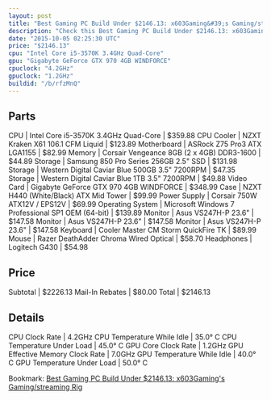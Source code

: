 ```yaml
---
layout: post
title: "Best Gaming PC Build Under $2146.13: x603Gaming&#39;s Gaming/streaming Rig"
description: "Check this Best Gaming PC Build Under $2146.13: x603Gaming&#39;s Gaming/streaming Rig. CPU: Intel Core i5-3570K 3.4GHz Quad-Core, CPU Cooler: NZXT Kraken X61 106.1 CFM Liq"
date: "2015-10-05 02:25:30 UTC"
price: "$2146.13"
cpu: "Intel Core i5-3570K 3.4GHz Quad-Core"
gpu: "Gigabyte GeForce GTX 970 4GB WINDFORCE"
cpuclock: "4.2GHz"
gpuclock: "1.2GHz"
buildid: "/b/rfzMnQ"
---
```


## Parts

CPU | Intel Core i5-3570K 3.4GHz Quad-Core | $359.88
CPU Cooler | NZXT Kraken X61 106.1 CFM Liquid | $123.89
Motherboard | ASRock Z75 Pro3 ATX LGA1155 | $82.99
Memory | Corsair Vengeance 8GB (2 x 4GB) DDR3-1600 | $44.89
Storage | Samsung 850 Pro Series 256GB 2.5" SSD | $131.98
Storage | Western Digital Caviar Blue 500GB 3.5" 7200RPM | $47.35
Storage | Western Digital Caviar Blue 1TB 3.5" 7200RPM | $49.88
Video Card | Gigabyte GeForce GTX 970 4GB WINDFORCE | $348.99
Case | NZXT H440 (White/Black) ATX Mid Tower | $99.99
Power Supply | Corsair 750W ATX12V / EPS12V | $69.99
Operating System | Microsoft Windows 7 Professional SP1 OEM (64-bit) | $139.89
Monitor | Asus VS247H-P 23.6" | $147.58
Monitor | Asus VS247H-P 23.6" | $147.58
Monitor | Asus VS247H-P 23.6" | $147.58
Keyboard | Cooler Master CM Storm QuickFire TK | $89.99
Mouse | Razer DeathAdder Chroma Wired Optical | $58.70
Headphones | Logitech G430 | $54.98

## Price

Subtotal | $2226.13
Mail-In Rebates | $80.00
Total | $2146.13

## Details

CPU Clock Rate | 4.2GHz
CPU Temperature While Idle | 35.0° C
CPU Temperature Under Load | 45.0° C
GPU Core Clock Rate | 1.2GHz
GPU Effective Memory Clock Rate | 7.0GHz
GPU Temperature While Idle | 40.0° C
GPU Temperature Under Load | 50.0° C

Bookmark: [Best Gaming PC Build Under $2146.13: x603Gaming&#39;s Gaming/streaming Rig](http://pcbuilders.github.io/2015/10/05/best-gaming-pc-build-under-2146-dollars-dot-13-x603gamings-gaming-slash-streaming-rig/)
